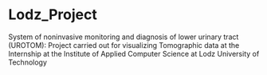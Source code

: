# Lodz_Project
System of noninvasive monitoring and diagnosis of lower urinary tract (UROTOM): Project carried out for visualizing Tomographic data at the Internship at the Institute of  Applied Computer Science at Lodz University of Technology

